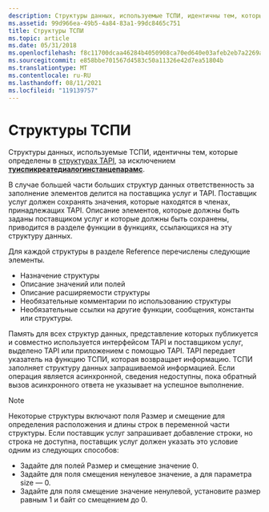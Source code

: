```yaml
---
description: Структуры данных, используемые ТСПИ, идентичны тем, которые определены в структурах TAPI, за исключением ТУИСПИКРЕАТЕДИАЛОГИНСТАНЦЕПАРАМС.
ms.assetid: 99d966ea-49b5-4a84-83a1-99dc8465c751
title: Структуры ТСПИ
ms.topic: article
ms.date: 05/31/2018
ms.openlocfilehash: f8c11700dcaa46284b4050908ca70ed640e03afeb2eb7a2269ad1bac9161c089
ms.sourcegitcommit: e858bbe701567d4583c50a11326e42d7ea51804b
ms.translationtype: MT
ms.contentlocale: ru-RU
ms.lasthandoff: 08/11/2021
ms.locfileid: "119139757"
---
```

# <a name="tspi-structures"></a>Структуры ТСПИ

Структуры данных, используемые ТСПИ, идентичны тем, которые определены в [структурах TAPI](./tapi-structures.md), за исключением [**туиспикреатедиалогинстанцепарамс**](/windows/win32/api/tspi/ns-tspi-tuispicreatedialoginstanceparams).

В случае большей части больших структур данных ответственность за заполнение элементов делится на поставщика услуг и TAPI. Поставщик услуг должен сохранять значения, которые находятся в членах, принадлежащих TAPI. Описание элементов, которые должны быть заданы поставщиком услуг и которые должны быть сохранены, приводится в разделе функции в функциях, ссылающихся на эту структуру данных.

Для каждой структуры в разделе Reference перечислены следующие элементы.

-   Назначение структуры
-   Описание значений или полей
-   Описание расширяемости структуры
-   Необязательные комментарии по использованию структуры
-   Необязательные ссылки на другие функции, сообщения, константы или структуры.

Память для всех структур данных, представление которых публикуется и совместно используется интерфейсом TAPI и поставщиком услуг, выделено TAPI или приложением с помощью TAPI. TAPI передает указатель на функцию ТСПИ, которая возвращает информацию. ТСПИ заполняет структуру данных запрашиваемой информацией. Если операция является асинхронной, сведения недоступны, пока обратный вызов асинхронного ответа не указывает на успешное выполнение.

> [!Note]  
> Некоторые структуры включают поля Размер и смещение для определения расположения и длины строк в переменной части структуры. Если поставщик услуг запрашивает добавление строки, но строка не доступна, поставщик услуг должен указать это условие одним из следующих способов:
>
> -   Задайте для полей Размер и смещение значение 0.
> -   Задайте для поля смещения ненулевое значение, а для параметра size — 0.
> -   Задайте для поля смещение значение ненулевой, установите размер равным 1 и байт со смещением до 0.

 

 

 
